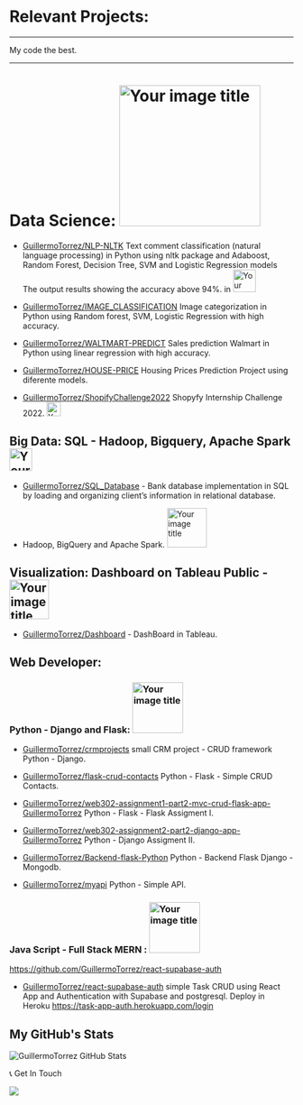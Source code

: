 # Relevant Projects:

---

My code the best.


---

# Data Science: <img src="https://user-images.githubusercontent.com/66857623/154593273-589f3329-f72e-4f6c-a16c-8fe1c269a060.png" alt="Your image title" width="250"/>

- [GuillermoTorrez/NLP-NLTK](https://github.com/GuillermoTorrez/NLP-NLTK) Text comment classification (natural language processing) in Python using nltk package and Adaboost, Random Forest, Decision Tree, SVM and Logistic Regression models The output results showing the accuracy above 94%. in <img src="https://user-images.githubusercontent.com/66857623/158089003-41cb6f8a-80da-46ae-9c3b-cfcc1a37a22b.png" alt="Your image title" width="40"/>

- [GuillermoTorrez/IMAGE_CLASSIFICATION](https://github.com/GuillermoTorrez/IMAGE_CLASSIFICATION) Image categorization in Python using Random forest, SVM, Logistic Regression with high accuracy.

- [GuillermoTorrez/WALTMART-PREDICT](https://github.com/GuillermoTorrez/WALTMART-PREDICT) Sales prediction Walmart in Python using linear regression with high accuracy.

- [GuillermoTorrez/HOUSE-PRICE](https://github.com/GuillermoTorrez/HOUSE-PRICE) Housing Prices Prediction Project using diferente models.
  
- [GuillermoTorrez/ShopifyChallenge2022](https://github.com/GuillermoTorrez/ShopifyChallenge2022) Shopyfy Internship Challenge 2022. <img src="https://user-images.githubusercontent.com/66857623/154747838-1e9ab423-2858-4682-b136-bffbfc4de114.png" alt="Your image title" width="25"/>
  
## Big Data: SQL - Hadoop, Bigquery, Apache Spark <img src="https://user-images.githubusercontent.com/66857623/158087721-e1cdee66-37b4-4fe3-bf12-3de45140723c.png" alt="Your image title" width="40"/>

- [GuillermoTorrez/SQL_Database](https://github.com/GuillermoTorrez/SQL_Database) - Bank database implementation in SQL by loading and organizing client’s information in relational database.

- Hadoop, BigQuery and Apache Spark. <img src="https://user-images.githubusercontent.com/66857623/158088114-867fb7e4-9daf-4822-b6dc-801d81b5689f.png" alt="Your image title" width="70"/> 

## Visualization: Dashboard on Tableau Public - <img src="https://user-images.githubusercontent.com/66857623/161680399-b7efab54-7f89-4703-b81e-d136f8ac8c90.png" alt="Your image title" width="70"/>

- [GuillermoTorrez/Dashboard](https://public.tableau.com/app/profile/guillermo3926/viz/ProjectoTableau-Torrez/MyDashboard) - DashBoard in Tableau.

## Web Developer: 

### Python - Django and Flask: <img src="https://user-images.githubusercontent.com/66857623/158086615-8ba71ad3-b966-43c1-ab2b-da169244c19c.png" alt="Your image title" width="90"/>

- [GuillermoTorrez/crmprojects](https://github.com/GuillermoTorrez/crmproyects) small CRM project - CRUD framework Python - Django.

- [GuillermoTorrez/flask-crud-contacts](https://github.com/GuillermoTorrez/flask-crud-contacts) Python - Flask - Simple CRUD Contacts.

- [GuillermoTorrez/web302-assignment1-part2-mvc-crud-flask-app-GuillermoTorrez](https://github.com/GuillermoTorrez/web302-assignment1-part2-mvc-crud-flask-app-GuillermoTorrez) Python - Flask - Flask Assigment I.

- [GuillermoTorrez/web302-assignment2-part2-django-app-GuillermoTorrez](https://github.com/GuillermoTorrez/web302-assignment2-part2-django-app-GuillermoTorrez) Python - Django Assigment II.

- [GuillermoTorrez/Backend-flask-Python](https://github.com/GuillermoTorrez/Backend-flask-Python) Python - Backend Flask Django - Mongodb.

- [GuillermoTorrez/myapi](https://github.com/GuillermoTorrez/myapi) Python - Simple API. 

### Java Script - Full Stack MERN : <img src="https://user-images.githubusercontent.com/66857623/184564053-a0d233dc-f6b3-483d-823c-cf82bb4f10eb.png" alt="Your image title" width="90"/>

https://github.com/GuillermoTorrez/react-supabase-auth

- [GuillermoTorrez/react-supabase-auth](https://github.com/GuillermoTorrez/react-supabase-auth) simple Task CRUD using React App and Authentication with Supabase and postgresql. Deploy in Heroku https://task-app-auth.herokuapp.com/login

## My GitHub's Stats
![GuillermoTorrez GitHub Stats](https://github-readme-stats.vercel.app/api?username=GuillermoTorrez&show_icons=true&title_color=fff&bg_color=80,3a0943,000&text_color=fff&icon_color=c435e8&hide_border=true)


📞 Get In Touch

[![](https://img.shields.io/badge/Email-000?style=for-the-badge&logo=gmail)](mailto:guillermo.torrez@gmail.com)
